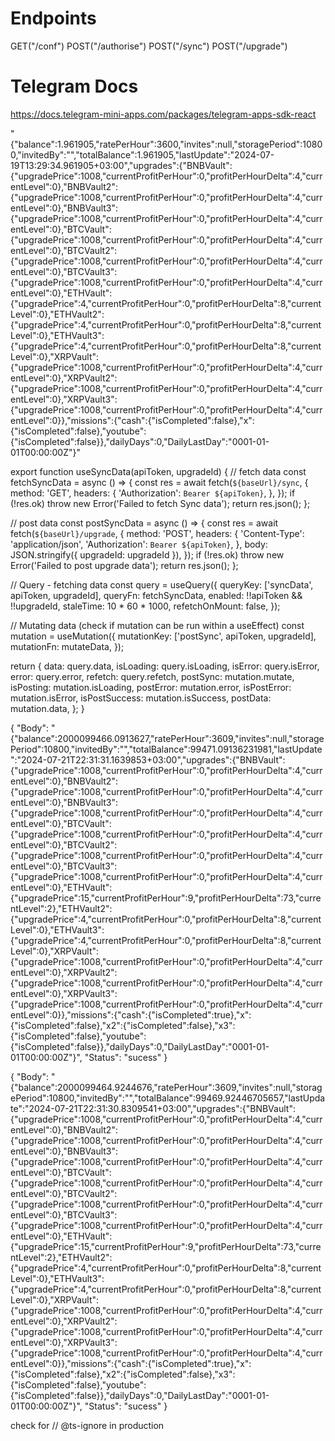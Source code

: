 # Endpoints

GET("/conf")
POST("/authorise")
POST("/sync")
POST("/upgrade")

# Telegram Docs
https://docs.telegram-mini-apps.com/packages/telegram-apps-sdk-react

"{"balance":1.961905,"ratePerHour":3600,"invites":null,"storagePeriod":10800,"invitedBy":"","totalBalance":1.961905,"lastUpdate":"2024-07-19T13:29:34.961905+03:00","upgrades":{"BNBVault":{"upgradePrice":1008,"currentProfitPerHour":0,"profitPerHourDelta":4,"currentLevel":0},"BNBVault2":{"upgradePrice":1008,"currentProfitPerHour":0,"profitPerHourDelta":4,"currentLevel":0},"BNBVault3":{"upgradePrice":1008,"currentProfitPerHour":0,"profitPerHourDelta":4,"currentLevel":0},"BTCVault":{"upgradePrice":1008,"currentProfitPerHour":0,"profitPerHourDelta":4,"currentLevel":0},"BTCVault2":{"upgradePrice":1008,"currentProfitPerHour":0,"profitPerHourDelta":4,"currentLevel":0},"BTCVault3":{"upgradePrice":1008,"currentProfitPerHour":0,"profitPerHourDelta":4,"currentLevel":0},"ETHVault":{"upgradePrice":4,"currentProfitPerHour":0,"profitPerHourDelta":8,"currentLevel":0},"ETHVault2":{"upgradePrice":4,"currentProfitPerHour":0,"profitPerHourDelta":8,"currentLevel":0},"ETHVault3":{"upgradePrice":4,"currentProfitPerHour":0,"profitPerHourDelta":8,"currentLevel":0},"XRPVault":{"upgradePrice":1008,"currentProfitPerHour":0,"profitPerHourDelta":4,"currentLevel":0},"XRPVault2":{"upgradePrice":1008,"currentProfitPerHour":0,"profitPerHourDelta":4,"currentLevel":0},"XRPVault3":{"upgradePrice":1008,"currentProfitPerHour":0,"profitPerHourDelta":4,"currentLevel":0}},"missions":{"cash":{"isCompleted":false},"x":{"isCompleted":false},"youtube":{"isCompleted":false}},"dailyDays":0,"DailyLastDay":"0001-01-01T00:00:00Z"}"

export function useSyncData(apiToken, upgradeId) {
  // fetch data
  const fetchSyncData = async () => {
    const res = await fetch(`${baseUrl}/sync`, {
      method: 'GET',
      headers: {
        'Authorization': `Bearer ${apiToken}`,
      },
    });
    if (!res.ok) throw new Error('Failed to fetch Sync data');
    return res.json();
  };

  // post data
  const postSyncData = async () => {
    const res = await fetch(`${baseUrl}/upgrade`, {
      method: 'POST',
      headers: {
        'Content-Type': 'application/json',
        'Authorization': `Bearer ${apiToken}`,
      },
      body: JSON.stringify({ upgradeId: upgradeId }),
    });
    if (!res.ok) throw new Error('Failed to post upgrade data');
    return res.json();
  };

  // Query - fetching data
  const query = useQuery({
    queryKey: ['syncData', apiToken, upgradeId],
    queryFn: fetchSyncData,
    enabled: !!apiToken && !!upgradeId,
    staleTime: 10 * 60 * 1000,
    refetchOnMount: false,
  });

  // Mutating data (check if mutation can be run within a useEffect)
  const mutation = useMutation({
    mutationKey: ['postSync', apiToken, upgradeId],
    mutationFn: mutateData,
  });

  return {
    data: query.data,
    isLoading: query.isLoading,
    isError: query.isError,
    error: query.error,
    refetch: query.refetch,
    postSync: mutation.mutate,
    isPosting: mutation.isLoading,
    postError: mutation.error,
    isPostError: mutation.isError,
    isPostSuccess: mutation.isSuccess,
    postData: mutation.data,
  };
}


{
    "Body": "{\"balance\":2000099466.0913627,\"ratePerHour\":3609,\"invites\":null,\"storagePeriod\":10800,\"invitedBy\":\"\",\"totalBalance\":99471.09136231981,\"lastUpdate\":\"2024-07-21T22:31:31.1639853+03:00\",\"upgrades\":{\"BNBVault\":{\"upgradePrice\":1008,\"currentProfitPerHour\":0,\"profitPerHourDelta\":4,\"currentLevel\":0},\"BNBVault2\":{\"upgradePrice\":1008,\"currentProfitPerHour\":0,\"profitPerHourDelta\":4,\"currentLevel\":0},\"BNBVault3\":{\"upgradePrice\":1008,\"currentProfitPerHour\":0,\"profitPerHourDelta\":4,\"currentLevel\":0},\"BTCVault\":{\"upgradePrice\":1008,\"currentProfitPerHour\":0,\"profitPerHourDelta\":4,\"currentLevel\":0},\"BTCVault2\":{\"upgradePrice\":1008,\"currentProfitPerHour\":0,\"profitPerHourDelta\":4,\"currentLevel\":0},\"BTCVault3\":{\"upgradePrice\":1008,\"currentProfitPerHour\":0,\"profitPerHourDelta\":4,\"currentLevel\":0},\"ETHVault\":{\"upgradePrice\":15,\"currentProfitPerHour\":9,\"profitPerHourDelta\":73,\"currentLevel\":2},\"ETHVault2\":{\"upgradePrice\":4,\"currentProfitPerHour\":0,\"profitPerHourDelta\":8,\"currentLevel\":0},\"ETHVault3\":{\"upgradePrice\":4,\"currentProfitPerHour\":0,\"profitPerHourDelta\":8,\"currentLevel\":0},\"XRPVault\":{\"upgradePrice\":1008,\"currentProfitPerHour\":0,\"profitPerHourDelta\":4,\"currentLevel\":0},\"XRPVault2\":{\"upgradePrice\":1008,\"currentProfitPerHour\":0,\"profitPerHourDelta\":4,\"currentLevel\":0},\"XRPVault3\":{\"upgradePrice\":1008,\"currentProfitPerHour\":0,\"profitPerHourDelta\":4,\"currentLevel\":0}},\"missions\":{\"cash\":{\"isCompleted\":true},\"x\":{\"isCompleted\":false},\"x2\":{\"isCompleted\":false},\"x3\":{\"isCompleted\":false},\"youtube\":{\"isCompleted\":false}},\"dailyDays\":0,\"DailyLastDay\":\"0001-01-01T00:00:00Z\"}",
    "Status": "sucess"
}

{
    "Body": "{\"balance\":2000099464.9244676,\"ratePerHour\":3609,\"invites\":null,\"storagePeriod\":10800,\"invitedBy\":\"\",\"totalBalance\":99469.92446705657,\"lastUpdate\":\"2024-07-21T22:31:30.8309541+03:00\",\"upgrades\":{\"BNBVault\":{\"upgradePrice\":1008,\"currentProfitPerHour\":0,\"profitPerHourDelta\":4,\"currentLevel\":0},\"BNBVault2\":{\"upgradePrice\":1008,\"currentProfitPerHour\":0,\"profitPerHourDelta\":4,\"currentLevel\":0},\"BNBVault3\":{\"upgradePrice\":1008,\"currentProfitPerHour\":0,\"profitPerHourDelta\":4,\"currentLevel\":0},\"BTCVault\":{\"upgradePrice\":1008,\"currentProfitPerHour\":0,\"profitPerHourDelta\":4,\"currentLevel\":0},\"BTCVault2\":{\"upgradePrice\":1008,\"currentProfitPerHour\":0,\"profitPerHourDelta\":4,\"currentLevel\":0},\"BTCVault3\":{\"upgradePrice\":1008,\"currentProfitPerHour\":0,\"profitPerHourDelta\":4,\"currentLevel\":0},\"ETHVault\":{\"upgradePrice\":15,\"currentProfitPerHour\":9,\"profitPerHourDelta\":73,\"currentLevel\":2},\"ETHVault2\":{\"upgradePrice\":4,\"currentProfitPerHour\":0,\"profitPerHourDelta\":8,\"currentLevel\":0},\"ETHVault3\":{\"upgradePrice\":4,\"currentProfitPerHour\":0,\"profitPerHourDelta\":8,\"currentLevel\":0},\"XRPVault\":{\"upgradePrice\":1008,\"currentProfitPerHour\":0,\"profitPerHourDelta\":4,\"currentLevel\":0},\"XRPVault2\":{\"upgradePrice\":1008,\"currentProfitPerHour\":0,\"profitPerHourDelta\":4,\"currentLevel\":0},\"XRPVault3\":{\"upgradePrice\":1008,\"currentProfitPerHour\":0,\"profitPerHourDelta\":4,\"currentLevel\":0}},\"missions\":{\"cash\":{\"isCompleted\":true},\"x\":{\"isCompleted\":false},\"x2\":{\"isCompleted\":false},\"x3\":{\"isCompleted\":false},\"youtube\":{\"isCompleted\":false}},\"dailyDays\":0,\"DailyLastDay\":\"0001-01-01T00:00:00Z\"}",
    "Status": "sucess"
}

check for // @ts-ignore in production